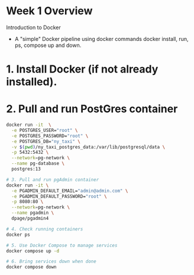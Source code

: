 # Week 1 Overview

Introduction to Docker

- A "simple" Docker pipeline using docker commands docker install, run, ps, compose up and down.

# 1. Install Docker (if not already installed).

# 2. Pull and run PostGres container
```bash
docker run -it  \
  -e POSTGRES_USER="root" \
  -e POSTGRES_PASSWORD="root" \
  -e POSTGRES_DB="ny_taxi" \
  -v $(pwd)/ny_taxi_postgres_data:/var/lib/postgresql/data \
  -p 5432:5432 \
  --network=pg-network \
  --name pg-database \
  postgres:13

# 3. Pull and run pgAdmin container
docker run -it \
  -e PGADMIN_DEFAULT_EMAIL="admin@admin.com" \
  -e PGADMIN_DEFAULT_PASSWORD="root" \
  -p 8080:80 \
  --network=pg-network \
  --name pgadmin \
  dpage/pgadmin4

# 4. Check running containers
docker ps

# 5. Use Docker Compose to manage services
docker compose up -d

# 6. Bring services down when done
docker compose down


